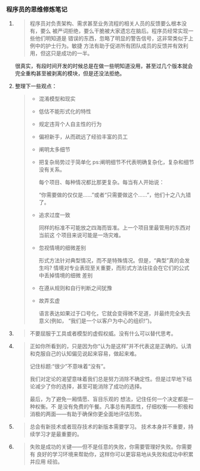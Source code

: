 ### 程序员的思维修炼笔记

1. > 程序员对负责架构、需求甚至业务流程的相关人员的反馈要么根本没有，要么 被严词拒绝，要么干脆被大家遗忘在脑后。程序员经常实现一些他们明知道是 错误的东西，忽略了明显的警告信号，这非常类似于上例中的护士行为。敏捷 方法有助于促进所有团队成员的反馈并有效利用，但这只是成功的一半。

   很真实，有段时间开发的时候总是在做一些明知道没用，甚至过几个版本就会完全重构甚至被剥离的模块，但是还没法拒绝。

2. 整理下一些观点：

   > * 混淆模型和现实
   >
   > * 低估不能形式化的特性
   >
   > * 规定违背个人自主性的行为
   >
   > * 偏袒新手，从而疏远了经验丰富的员工
   >
   > * 阐明太多细节
   >
   > * 把复杂局势过于简单化 ps:阐明细节不代表明确复杂化，复杂和细节没有关系。
   >
   >   每个项目、每种情况都比那更复杂。每当有人开始说：
   >
   >   “你需要做的仅仅是......”或者“只需要做这个......”，他们十之八九错了。
   >
   > * 追求过度一致
   >
   >   同样的标准不可能放之四海而皆准。上一个项目里最管用的东西对当前这 个项目来说可能是一场灾难。
   >
   > * 忽视情境的细微差别
   >
   >   形式方法针对典型情况，而不是特殊情况。但是，“典型”真的会发生吗? 情境对专业表现至关重要，而形式方法往往会在它们的公式中丢掉情境的细微 差别
   >
   > * 在遵从规则和自行判断之间犹豫
   >
   > * 故弄玄虚
   >
   >   语言表达如果过于口号化，它就会变得微不足道，并最终完全失去意义(例如， “我们是一个以客户为中心的组织!”)。

3. > 不要屈服于工具或者模型的虚假权威。没有什么可以替代思考。

4. > 正如你所看到的，只是因为你“认为是这样”并不代表这是正确的。认清和克服自己的认知偏见说起来容易，做起来难。
   >
   >
   > 记住标题:“很少”不意味着“没有”。
   >
   >
   > 我们对定论的渴望意味着我们总是努力消除不确定性。但是过早地下结论减少了你的选择，甚至可能消除了成功的选择。
   >
   > 最后，为了避免一厢情愿、盲目乐观的 想法，记住任何一个决定都是一种权衡。不 是没有免费的午餐。凡事总有两面性，仔细权衡——积极和消极的两面——有助于确保你更全面地评估形势。

5. > 总会有新技术或者现存技术的新版本需要学习。 技术本身并不重要，持续学习才是最重要的。

6. > 失败是成功的关键——但不是任意的失败，你需要管理好失败。你需要有 良好的学习环境来帮助你，这样你可以更容易地从失败和成功中积累并应用 经验。
